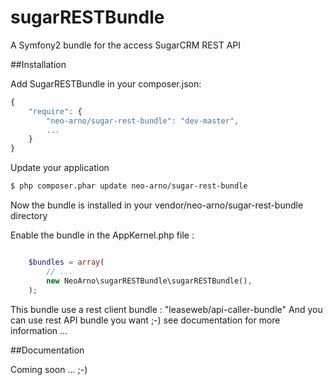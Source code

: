 sugarRESTBundle
===============

A Symfony2 bundle for the access SugarCRM REST API

##Installation

Add SugarRESTBundle in your composer.json:

```js
{
    "require": {
        "neo-arno/sugar-rest-bundle": "dev-master",
        ...
    }
}
```

Update your application

``` bash
$ php composer.phar update neo-arno/sugar-rest-bundle
```

Now the bundle is installed in your vendor/neo-arno/sugar-rest-bundle directory


Enable the bundle in the AppKernel.php file :

``` php

    $bundles = array(
        // ...
        new NeoArno\sugarRESTBundle\sugarRESTBundle(),
    );

```

This bundle use a rest client bundle : "leaseweb/api-caller-bundle"
And you can use rest API bundle you want ;-) see documentation for more information ...


##Documentation

Coming soon ... ;-)


